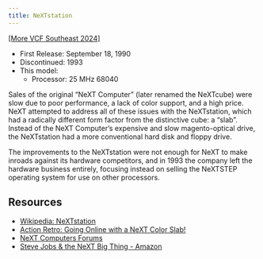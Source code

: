```yaml
---
title: NeXTstation
---
```


[[More VCF Southeast 2024]](/computers/vcfse2024)

- First Release: September 18, 1990
- Discontinued: 1993
- This model:
  - Processor: 25 MHz 68040

Sales of the original “NeXT Computer” (later renamed the NeXTcube) were slow due to poor performance, a lack of color support, and a high price. NeXT attempted to address all of these issues with the NeXTstation, which had a radically different form factor from the distinctive cube: a “slab”. Instead of the NeXT Computer’s expensive and slow magento-optical drive, the NeXTstation had a more conventional hard disk and floppy drive.

The improvements to the NeXTstation were not enough for NeXT to make inroads against its hardware competitors, and in 1993 the company left the hardware business entirely, focusing instead on selling the NeXTSTEP operating system for use on other processors.

## Resources

- [Wikipedia: NeXTstation](https://en.wikipedia.org/wiki/NeXTstation)
- [Action Retro: Going Online with a NeXT Color Slab!](https://youtu.be/i_EjnxkYEn8)
- [NeXT Computers Forums](https://www.nextcomputers.org/forums/index.php)
- [Steve Jobs &amp; the NeXT Big Thing - Amazon](https://www.amazon.com/Steve-Jobs-NeXT-Big-Thing-ebook/dp/B006VOM5V6/ref=sr_1_1?crid=XLFMUCGXLO32&dib=eyJ2IjoiMSJ9.WTHA7TY2KRxzHoPgErbOTnQay338HOyGyL7aU2M4x8rzy9zkgFsLAbcTD4cEpPwYlGlEVe73tIod2TJIbxJNeq34w1X2Z-7tkuU4JauBXfrLa7D12hKEJmcp81AHlGcPQNIaF2jhCHI-Wqt4RD8fo9Xc0ac0b190FoZ6i8OmNltrqk9zxS2v2TZdf0vbiq1A.-MksYU-A_vb-SKjbCFJcXF0taG5le7nV11HqgbGpmR0&dib_tag=se&keywords=steve+jobs+and+the+next+big+thing&qid=1720894864&sprefix=steve+jobs+and+the+next+big%2Caps%2C271&sr=8-1)
